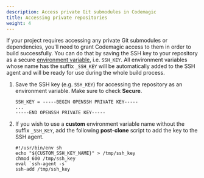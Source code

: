 ```yaml
---
description: Access private Git submodules in Codemagic
title: Accessing private repositories
weight: 4
---
```


If your project requires accessing any private Git submodules or dependencies, you'll need to grant Codemagic access to them in order to build successfully. 
You can do that by saving the SSH key to your repository as a secure [environment variable](https://docs.codemagic.io/building/environment-variables/), i.e. `SSH_KEY`. All environment variables whose name has the suffix `_SSH_KEY` will be automatically added to the SSH agent and will be ready for use during the whole build process.

1.  Save the SSH key (e.g. `SSH_KEY`) for accessing the repository as an environment variable. Make sure to check **Secure**.

        SSH_KEY = -----BEGIN OPENSSH PRIVATE KEY-----
        ...
        -----END OPENSSH PRIVATE KEY-----

1.  If you wish to use a **custom** environment variable name without the suffix `_SSH_KEY`, add the following **post-clone** script to add the key to the SSH agent.

        #!/usr/bin/env sh
        echo "${CUSTOM_SSH_KEY_NAME}" > /tmp/ssh_key
        chmod 600 /tmp/ssh_key
        eval `ssh-agent -s`
        ssh-add /tmp/ssh_key

